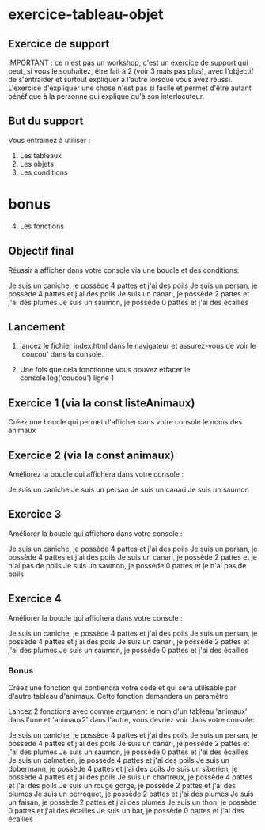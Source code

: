 # exercice-tableau-objet

## Exercice de support

IMPORTANT : ce n'est pas un workshop, c'est un exercice de support qui peut, si vous le souhaitez, être fait à 2 (voir 3 mais pas plus), avec l'objectif de s'entraider et surtout expliquer à l'autre lorsque vous avez réussi. L'exercice d'expliquer une chose n'est pas si facile et permet d'être autant bénéfique à la personne qui explique qu'à son interlocuteur.

## But du support

Vous entrainez à utiliser :

1. Les tableaux
2. Les objets
3. Les conditions
# bonus 
4. Les fonctions

## Objectif final

Réussir à afficher dans votre console via une boucle et des conditions:

Je suis un caniche, je possède 4 pattes et j'ai des poils
Je suis un persan, je possède 4 pattes et j'ai des poils
Je suis un canari, je possède 2 pattes et j'ai des plumes
Je suis un saumon, je possède 0 pattes et j'ai des écailles

## Lancement

1. lancez le fichier index.html dans le navigateur et assurez-vous de voir le 'coucou' dans la console.

2. Une fois que cela fonctionne vous pouvez effacer le console.log('coucou') ligne 1

## Exercice 1 (via la const listeAnimaux)

Créez une boucle qui permet d'afficher dans votre console le noms des animaux 

## Exercice 2 (via la const animaux)

Améliorez la boucle qui affichera dans votre console :

Je suis un caniche
Je suis un persan
Je suis un canari
Je suis un saumon

## Exercice 3

Améliorer la boucle qui affichera dans votre console :

Je suis un caniche, je possède 4 pattes et j'ai des poils
Je suis un persan, je possède 4 pattes et j'ai des poils
Je suis un canari, je possède 2 pattes et je n'ai pas de poils
Je suis un saumon, je possède 0 pattes et je n'ai pas de poils

## Exercice 4

Améliorer la boucle qui affichera dans votre console :

Je suis un caniche, je possède 4 pattes et j'ai des poils
Je suis un persan, je possède 4 pattes et j'ai des poils
Je suis un canari, je possède 2 pattes et j'ai des plumes
Je suis un saumon, je possède 0 pattes et j'ai des écailles

### Bonus

Créez une fonction qui contiendra votre code et qui sera utilisable par d'autre tableau d'animaux. Cette fonction demandera un paramètre

Lancez 2 fonctions avec comme argument le nom d'un tableau 'animaux' dans l'une et 'animaux2' dans l'autre, vous devriez voir dans votre console:

Je suis un caniche, je possède 4 pattes et j'ai des poils
Je suis un persan, je possède 4 pattes et j'ai des poils
Je suis un canari, je possède 2 pattes et j'ai des plumes
Je suis un saumon, je possède 0 pattes et j'ai des écailles
Je suis un dalmatien, je possède 4 pattes et j'ai des poils
Je suis un dobermann, je possède 4 pattes et j'ai des poils
Je suis un siberien, je possède 4 pattes et j'ai des poils
Je suis un chartreux, je possède 4 pattes et j'ai des poils
Je suis un rouge gorge, je possède 2 pattes et j'ai des plumes
Je suis un perroquet, je possède 2 pattes et j'ai des plumes
Je suis un faisan, je possède 2 pattes et j'ai des plumes
Je suis un thon, je possède 0 pattes et j'ai des écailles
Je suis un bar, je possède 0 pattes et j'ai des écailles

